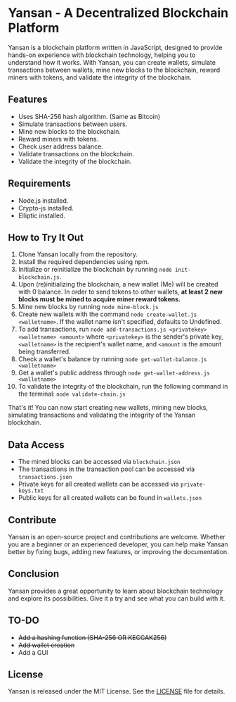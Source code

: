 # Yansan - A Decentralized Blockchain Platform

Yansan is a blockchain platform written in JavaScript, designed to provide hands-on experience with blockchain technology, helping you to understand how it works. With Yansan, you can create wallets, simulate transactions between wallets, mine new blocks to the blockchain, reward miners with tokens, and validate the integrity of the blockchain.

## Features

- Uses SHA-256 hash algorithm. (Same as Bitcoin)
- Simulate transactions between users.
- Mine new blocks to the blockchain.
- Reward miners with tokens.
- Check user address balance.
- Validate transactions on the blockchain.
- Validate the integrity of the blockchain.

## Requirements

- Node.js installed.
- Crypto-js installed.
- Elliptic installed.

## How to Try It Out

1. Clone Yansan locally from the repository.
2. Install the required dependencies using npm.
3. Initialize or reinitialize the blockchain by running `node init-blockchain.js`.
4. Upon (re)initializing the blockchain, a new wallet (Me) will be created with 0 balance. In order to send tokens to other wallets, **at least 2 new blocks must be mined to acquire miner reward tokens.**
5. Mine new blocks by running `node mine-block.js`
6. Create new wallets with the command `node create-wallet.js <walletname>`. If the wallet name isn't specified, defaults to Undefined.
7. To add transactions, run `node add-transactions.js <privatekey> <walletname> <amount>` where `<privatekey>` is the sender's private key, `<walletname>` is the recipient's wallet name, and `<amount` is the amount being transferred.
8. Check a wallet's balance by running `node get-wallet-balance.js <walletname>`
9. Get a wallet's public address through `node get-wallet-address.js <walletname>`
10. To validate the integrity of the blockchain, run the following command in the terminal:
    `node validate-chain.js`

That's it! You can now start creating new wallets, mining new blocks, simulating transactions and validating the integrity of the Yansan blockchain.

## Data Access

- The mined blocks can be accessed via `blockchain.json`
- The transactions in the transaction pool can be accessed via `transactions.json`
- Private keys for all created wallets can be accessed via `private-keys.txt`
- Public keys for all created wallets can be found in `wallets.json`

## Contribute

Yansan is an open-source project and contributions are welcome. Whether you are a beginner or an experienced developer, you can help make Yansan better by fixing bugs, adding new features, or improving the documentation.

## Conclusion

Yansan provides a great opportunity to learn about blockchain technology and explore its possibilities. Give it a try and see what you can build with it.

## TO-DO

- ~~Add a hashing function (SHA-256 OR KECCAK256)~~
- ~~Add wallet creation~~
- Add a GUI

## License

Yansan is released under the MIT License. See the [LICENSE](https://github.com/dev0cloo/Yansan/blob/main/LICENSE) file for details.
